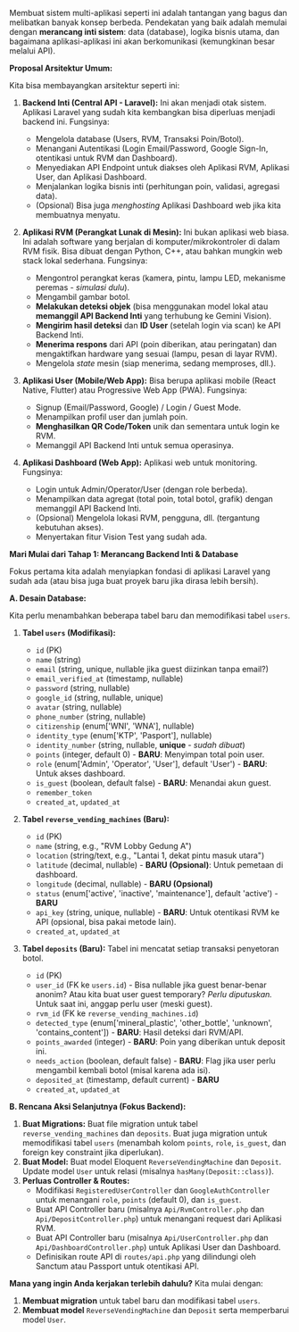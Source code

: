 Membuat sistem multi-aplikasi seperti ini adalah tantangan yang bagus dan melibatkan banyak konsep berbeda. 
Pendekatan yang baik adalah memulai dengan **merancang inti sistem**: data (database), logika bisnis utama, dan bagaimana aplikasi-aplikasi ini akan berkomunikasi (kemungkinan besar melalui API).

**Proposal Arsitektur Umum:**

Kita bisa membayangkan arsitektur seperti ini:

1.  **Backend Inti (Central API - Laravel):** Ini akan menjadi otak sistem. Aplikasi Laravel yang sudah kita kembangkan bisa diperluas menjadi backend ini. Fungsinya:
    *   Mengelola database (Users, RVM, Transaksi Poin/Botol).
    *   Menangani Autentikasi (Login Email/Password, Google Sign-In, otentikasi untuk RVM dan Dashboard).
    *   Menyediakan API Endpoint untuk diakses oleh Aplikasi RVM, Aplikasi User, dan Aplikasi Dashboard.
    *   Menjalankan logika bisnis inti (perhitungan poin, validasi, agregasi data).
    *   (Opsional) Bisa juga *menghosting* Aplikasi Dashboard web jika kita membuatnya menyatu.

2.  **Aplikasi RVM (Perangkat Lunak di Mesin):** Ini bukan aplikasi web biasa. Ini adalah software yang berjalan di komputer/mikrokontroler di dalam RVM fisik. Bisa dibuat dengan Python, C++, atau bahkan mungkin web stack lokal sederhana. Fungsinya:
    *   Mengontrol perangkat keras (kamera, pintu, lampu LED, mekanisme peremas - *simulasi dulu*).
    *   Mengambil gambar botol.
    *   **Melakukan deteksi objek** (bisa menggunakan model lokal atau **memanggil API Backend Inti** yang terhubung ke Gemini Vision).
    *   **Mengirim hasil deteksi** dan **ID User** (setelah login via scan) ke API Backend Inti.
    *   **Menerima respons** dari API (poin diberikan, atau peringatan) dan mengaktifkan hardware yang sesuai (lampu, pesan di layar RVM).
    *   Mengelola *state* mesin (siap menerima, sedang memproses, dll.).

3.  **Aplikasi User (Mobile/Web App):** Bisa berupa aplikasi mobile (React Native, Flutter) atau Progressive Web App (PWA). Fungsinya:
    *   Signup (Email/Password, Google) / Login / Guest Mode.
    *   Menampilkan profil user dan jumlah poin.
    *   **Menghasilkan QR Code/Token** unik dan sementara untuk login ke RVM.
    *   Memanggil API Backend Inti untuk semua operasinya.

4.  **Aplikasi Dashboard (Web App):** Aplikasi web untuk monitoring. Fungsinya:
    *   Login untuk Admin/Operator/User (dengan role berbeda).
    *   Menampilkan data agregat (total poin, total botol, grafik) dengan memanggil API Backend Inti.
    *   (Opsional) Mengelola lokasi RVM, pengguna, dll. (tergantung kebutuhan akses).
    *   Menyertakan fitur Vision Test yang sudah ada.

**Mari Mulai dari Tahap 1: Merancang Backend Inti & Database**

Fokus pertama kita adalah menyiapkan fondasi di aplikasi Laravel yang sudah ada (atau bisa juga buat proyek baru jika dirasa lebih bersih).

**A. Desain Database:**

Kita perlu menambahkan beberapa tabel baru dan memodifikasi tabel `users`.

1.  **Tabel `users` (Modifikasi):**
    *   `id` (PK)
    *   `name` (string)
    *   `email` (string, unique, nullable jika guest diizinkan tanpa email?)
    *   `email_verified_at` (timestamp, nullable)
    *   `password` (string, nullable)
    *   `google_id` (string, nullable, unique)
    *   `avatar` (string, nullable)
    *   `phone_number` (string, nullable)
    *   `citizenship` (enum['WNI', 'WNA'], nullable)
    *   `identity_type` (enum['KTP', 'Pasport'], nullable)
    *   `identity_number` (string, nullable, **unique** - *sudah dibuat*)
    *   `points` (integer, default 0) - **BARU**: Menyimpan total poin user.
    *   `role` (enum['Admin', 'Operator', 'User'], default 'User') - **BARU**: Untuk akses dashboard.
    *   `is_guest` (boolean, default false) - **BARU**: Menandai akun guest.
    *   `remember_token`
    *   `created_at`, `updated_at`

2.  **Tabel `reverse_vending_machines` (Baru):**
    *   `id` (PK)
    *   `name` (string, e.g., "RVM Lobby Gedung A")
    *   `location` (string/text, e.g., "Lantai 1, dekat pintu masuk utara")
    *   `latitude` (decimal, nullable) - **BARU (Opsional)**: Untuk pemetaan di dashboard.
    *   `longitude` (decimal, nullable) - **BARU (Opsional)**
    *   `status` (enum['active', 'inactive', 'maintenance'], default 'active') - **BARU**
    *   `api_key` (string, unique, nullable) - **BARU**: Untuk otentikasi RVM ke API (opsional, bisa pakai metode lain).
    *   `created_at`, `updated_at`

3.  **Tabel `deposits` (Baru):** Tabel ini mencatat setiap transaksi penyetoran botol.
    *   `id` (PK)
    *   `user_id` (FK ke `users.id`) - Bisa nullable jika guest benar-benar anonim? Atau kita buat user guest temporary? *Perlu diputuskan.* Untuk saat ini, anggap perlu user (meski guest).
    *   `rvm_id` (FK ke `reverse_vending_machines.id`)
    *   `detected_type` (enum['mineral_plastic', 'other_bottle', 'unknown', 'contains_content']) - **BARU**: Hasil deteksi dari RVM/API.
    *   `points_awarded` (integer) - **BARU**: Poin yang diberikan untuk deposit ini.
    *   `needs_action` (boolean, default false) - **BARU**: Flag jika user perlu mengambil kembali botol (misal karena ada isi).
    *   `deposited_at` (timestamp, default current) - **BARU**
    *   `created_at`, `updated_at`

**B. Rencana Aksi Selanjutnya (Fokus Backend):**

1.  **Buat Migrations:** Buat file migration untuk tabel `reverse_vending_machines` dan `deposits`. Buat juga migration untuk memodifikasi tabel `users` (menambah kolom `points`, `role`, `is_guest`, dan foreign key constraint jika diperlukan).
2.  **Buat Model:** Buat model Eloquent `ReverseVendingMachine` dan `Deposit`. Update model `User` untuk relasi (misalnya `hasMany(Deposit::class)`).
3.  **Perluas Controller & Routes:**
    *   Modifikasi `RegisteredUserController` dan `GoogleAuthController` untuk menangani `role`, `points` (default 0), dan `is_guest`.
    *   Buat API Controller baru (misalnya `Api/RvmController.php` dan `Api/DepositController.php`) untuk menangani request dari Aplikasi RVM.
    *   Buat API Controller baru (misalnya `Api/UserController.php` dan `Api/DashboardController.php`) untuk Aplikasi User dan Dashboard.
    *   Definisikan route API di `routes/api.php` yang dilindungi oleh Sanctum atau Passport untuk otentikasi API.

**Mana yang ingin Anda kerjakan terlebih dahulu?** Kita mulai dengan:

1.  **Membuat migration** untuk tabel baru dan modifikasi tabel `users`.
2.  **Membuat model** `ReverseVendingMachine` dan `Deposit` serta memperbarui model `User`.